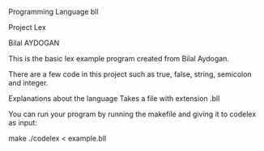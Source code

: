 Programming Language bll

Project Lex 

Bilal AYDOGAN

This is the basic lex example program created from Bilal Aydogan.

There are a few code in this project such as true, false, string, semicolon and integer.


Explanations about the language
Takes a file with extension .bll


You can run your program by running the makefile and giving it to codelex as input:

make ./codelex < example.bll